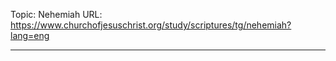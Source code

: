 Topic: Nehemiah
URL: https://www.churchofjesuschrist.org/study/scriptures/tg/nehemiah?lang=eng

---

